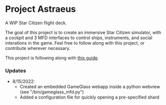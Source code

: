 # Project Astraeus
A WIP Star Citizen flight deck.

The goal of this project is to create an immersive Star Citizen simulator, with a cockpit and 3 MFD interfaces to control ships, instruments, and social interations in the game. Feel free to follow along with this project, or contribute wherever necessary.

This project is following along with [this guide](http://www.bogdanberg.com/2020/02/08/diy-motion-simulator-part-1-intro-photos-shopping-list/).

### Updates
- 8/15/2022:
  - Created an embedded GameGlass webapp inside a python webview (see "/bin/gameglass_mfd.py")
  - Added a configuration file for quickly opening a pre-specified shard
